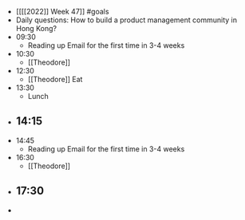 - [[[[2022]] Week 47]] #goals
- Daily questions: How to build a product management community in Hong Kong?
- 09:30
    - Reading up Email for the first time in 3-4 weeks
- 10:30
    - [[Theodore]]
- 12:30
    - [[Theodore]] Eat
- 13:30
    - Lunch
- 14:15
    - 
- 14:45
    - Reading up Email for the first time in 3-4 weeks
- 16:30
    - [[Theodore]]
- 17:30
    - 
- 

